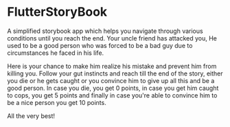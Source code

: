 # FlutterStoryBook
A simplified storybook app which helps you navigate through various conditions until you reach the end.
Your uncle friend has attacked you, He used to be a good person who was forced to be a bad guy due to circumstances he faced in 
his life.

Here is your chance to make him realize his mistake and prevent him from killing you. Follow your gut instincts and reach till the
end of the story, either you die or he gets caught or you convince him to give up all this and be a good person. In case you die,
you get 0 points, in case you get him caught to cops, you get 5 points and finally in case you're able to convince him to be a nice
person you get 10 points.

All the very best!
